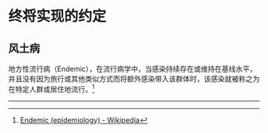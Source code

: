 # 终将实现的约定

## 风土病

地方性流行病（Endemic），在流行病学中，当感染持续存在或维持在基线水平，并且没有因为旅行或其他类似方式而将额外感染带入该群体时，该感染就被称之为在特定人群或居住地流行。[^1]

---

[^1]: [Endemic (epidemiology) - Wikipedia](https://en.wikipedia.org/wiki/Endemic_(epidemiology))
